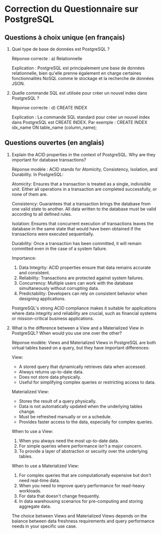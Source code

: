 # Correction du Questionnaire sur PostgreSQL

## Questions à choix unique (en français)

1. Quel type de base de données est PostgreSQL ?
   
   Réponse correcte : a) Relationnelle
   
   Explication : PostgreSQL est principalement une base de données relationnelle, bien qu'elle prenne également en charge certaines fonctionnalités NoSQL comme le stockage et la recherche de données JSON.

2. Quelle commande SQL est utilisée pour créer un nouvel index dans PostgreSQL ?
   
   Réponse correcte : d) CREATE INDEX
   
   Explication : La commande SQL standard pour créer un nouvel index dans PostgreSQL est CREATE INDEX. Par exemple : CREATE INDEX idx_name ON table_name (column_name);

## Questions ouvertes (en anglais)

1. Explain the ACID properties in the context of PostgreSQL. Why are they important for database transactions?

   Réponse modèle : 
   ACID stands for Atomicity, Consistency, Isolation, and Durability. In PostgreSQL:

   Atomicity: Ensures that a transaction is treated as a single, indivisible unit. Either all operations in a transaction are completed successfully, or none of them are.

   Consistency: Guarantees that a transaction brings the database from one valid state to another. All data written to the database must be valid according to all defined rules.

   Isolation: Ensures that concurrent execution of transactions leaves the database in the same state that would have been obtained if the transactions were executed sequentially.

   Durability: Once a transaction has been committed, it will remain committed even in the case of a system failure.

   Importance:
   1. Data Integrity: ACID properties ensure that data remains accurate and consistent.
   2. Reliability: Transactions are protected against system failures.
   3. Concurrency: Multiple users can work with the database simultaneously without corrupting data.
   4. Predictability: Developers can rely on consistent behavior when designing applications.

   PostgreSQL's strong ACID compliance makes it suitable for applications where data integrity and reliability are crucial, such as financial systems or mission-critical business applications.

2. What is the difference between a View and a Materialized View in PostgreSQL? When would you use one over the other?

   Réponse modèle:
   Views and Materialized Views in PostgreSQL are both virtual tables based on a query, but they have important differences:

   View:
   - A stored query that dynamically retrieves data when accessed.
   - Always returns up-to-date data.
   - Does not store data physically.
   - Useful for simplifying complex queries or restricting access to data.

   Materialized View:
   - Stores the result of a query physically.
   - Data is not automatically updated when the underlying tables change.
   - Must be refreshed manually or on a schedule.
   - Provides faster access to the data, especially for complex queries.

   When to use a View:
   1. When you always need the most up-to-date data.
   2. For simple queries where performance isn't a major concern.
   3. To provide a layer of abstraction or security over the underlying tables.

   When to use a Materialized View:
   1. For complex queries that are computationally expensive but don't need real-time data.
   2. When you need to improve query performance for read-heavy workloads.
   3. For data that doesn't change frequently.
   4. In data warehousing scenarios for pre-computing and storing aggregate data.

   The choice between Views and Materialized Views depends on the balance between data freshness requirements and query performance needs in your specific use case.

